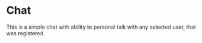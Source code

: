 # Chat

This is a simple chat with ability to personal talk with any selected user, that was registered.
